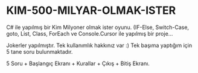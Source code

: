 # KIM-500-MILYAR-OLMAK-ISTER
C# ile yapılmış bir Kim Milyoner olmak ister oyunu. (IF-Else, Switch-Case, goto, List, Class, ForEach ve Console.Cursor ile yapılmış bir proje...

Jokerler yapılmıştır. Tek kullanımlık hakkınız var :) Tek başıma yaptığım için 5 tane soru bulunmaktadır.

5 Soru + Başlangıç Ekranı + Kurallar + Çıkış + Bitiş Ekranı.
